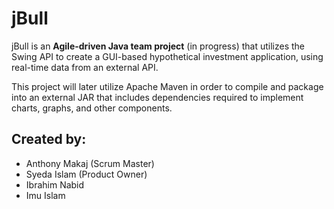 # jBull
jBull is an <strong>Agile-driven Java team project</strong> (in progress) that utilizes the Swing API to create a GUI-based hypothetical investment application, using real-time data from an external API.


This project will later utilize Apache Maven in order to compile and package into an external JAR that includes dependencies required to implement charts, graphs, and other components.


## Created by:
- Anthony Makaj (Scrum Master)
- Syeda Islam (Product Owner)
- Ibrahim Nabid
- Imu Islam
